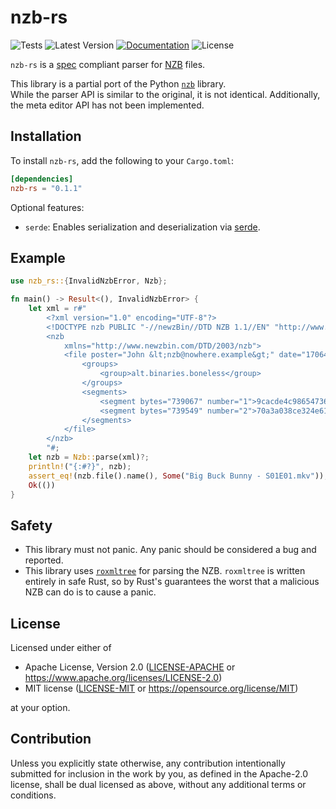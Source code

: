 nzb-rs
========

![Tests](https://img.shields.io/github/actions/workflow/status/Ravencentric/nzb-rs/tests.yml?label=tests&link=https%3A%2F%2Fgithub.com%2FRavencentric%2Fnzb-rs%2Factions%2Fworkflows%2Ftests.yml)
![Latest Version](https://img.shields.io/crates/v/nzb-rs?link=https%3A%2F%2Fcrates.io%2Fcrates%2Fnzb-rs)
[![Documentation](https://docs.rs/nzb-rs/badge.svg)](https://docs.rs/nzb-rs)
![License](https://img.shields.io/crates/l/nzb-rs)

`nzb-rs` is a [spec](https://sabnzbd.org/wiki/extra/nzb-spec) compliant parser for [NZB](https://en.wikipedia.org/wiki/NZB) files.

This library is a partial port of the Python [`nzb`](https://pypi.org/project/nzb/) library.  
While the parser API is similar to the original, it is not identical. Additionally, the meta editor API has not been implemented.

## Installation

To install `nzb-rs`, add the following to your `Cargo.toml`:

```toml
[dependencies]
nzb-rs = "0.1.1"
```

Optional features:

- `serde`: Enables serialization and deserialization via [serde](https://crates.io/crates/serde).

## Example

```rust
use nzb_rs::{InvalidNzbError, Nzb};

fn main() -> Result<(), InvalidNzbError> {
    let xml = r#"
        <?xml version="1.0" encoding="UTF-8"?>
        <!DOCTYPE nzb PUBLIC "-//newzBin//DTD NZB 1.1//EN" "http://www.newzbin.com/DTD/nzb/nzb-1.1.dtd">
        <nzb
            xmlns="http://www.newzbin.com/DTD/2003/nzb">
            <file poster="John &lt;nzb@nowhere.example&gt;" date="1706440708" subject="[1/1] - &quot;Big Buck Bunny - S01E01.mkv&quot; yEnc (1/2) 1478616">
                <groups>
                    <group>alt.binaries.boneless</group>
                </groups>
                <segments>
                    <segment bytes="739067" number="1">9cacde4c986547369becbf97003fb2c5-9483514693959@example</segment>
                    <segment bytes="739549" number="2">70a3a038ce324e618e2751e063d6a036-7285710986748@example</segment>
                </segments>
            </file>
        </nzb>
        "#;
    let nzb = Nzb::parse(xml)?;
    println!("{:#?}", nzb);
    assert_eq!(nzb.file().name(), Some("Big Buck Bunny - S01E01.mkv"));
    Ok(())
}

```

## Safety

- This library must not panic. Any panic should be considered a bug and reported.
- This library uses [`roxmltree`](https://crates.io/crates/roxmltree) for parsing the NZB. `roxmltree` is written entirely in safe Rust, so by Rust's guarantees the worst that a malicious NZB can do is to cause a panic.

## License

Licensed under either of

 * Apache License, Version 2.0
   ([LICENSE-APACHE](https://github.com/Ravencentric/nzb-rs/blob/main/LICENSE-APACHE) or <https://www.apache.org/licenses/LICENSE-2.0>)
 * MIT license
   ([LICENSE-MIT](https://github.com/Ravencentric/nzb-rs/blob/main/LICENSE-MIT) or <https://opensource.org/license/MIT>)

at your option.

## Contribution

Unless you explicitly state otherwise, any contribution intentionally submitted
for inclusion in the work by you, as defined in the Apache-2.0 license, shall be
dual licensed as above, without any additional terms or conditions.

